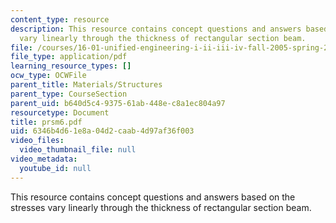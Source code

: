 ```yaml
---
content_type: resource
description: This resource contains concept questions and answers based on the stresses
  vary linearly through the thickness of rectangular section beam.
file: /courses/16-01-unified-engineering-i-ii-iii-iv-fall-2005-spring-2006/6346b4d61e8a04d2caab4d97af36f003_prsm6.pdf
file_type: application/pdf
learning_resource_types: []
ocw_type: OCWFile
parent_title: Materials/Structures
parent_type: CourseSection
parent_uid: b640d5c4-9375-61ab-448e-c8a1ec804a97
resourcetype: Document
title: prsm6.pdf
uid: 6346b4d6-1e8a-04d2-caab-4d97af36f003
video_files:
  video_thumbnail_file: null
video_metadata:
  youtube_id: null
---
```

This resource contains concept questions and answers based on the stresses vary linearly through the thickness of rectangular section beam.